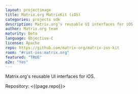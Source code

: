 ```yaml
---
layout: projectimage
title: Matrix.org MatrixKit (iOS)
categories: projects sdk
description: Matrix.org's reusable UI interfaces for iOS
author: Matrix.org team
maturity: Beta
language: Objective-C
license: Apache
repo: https://github.com/matrix-org/matrix-ios-kit
room: "#riot-ios:matrix.org"
featured: "TRUE"
e2e: "Yes"
---
```


Matrix.org's reusable UI interfaces for iOS.

Repository: <{{page.repo}}>
